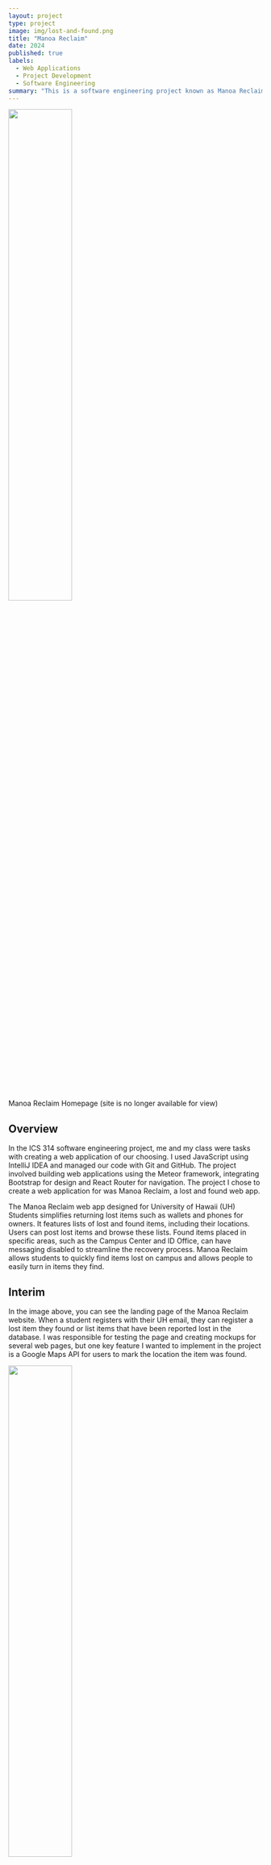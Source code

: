 ```yaml
---
layout: project
type: project
image: img/lost-and-found.png
title: "Manoa Reclaim"
date: 2024
published: true
labels:
  - Web Applications
  - Project Development
  - Software Engineering
summary: "This is a software engineering project known as Manoa Reclaim, and for the project I designed a Lost and Found web application with other team members using software engineering concepts taught through the course."
---
```

<img src="../img/Home.png" style="width: 50%; height: auto;">

Manoa Reclaim Homepage (site is no longer available for view)

## Overview

In the ICS 314 software engineering project, me and my class were tasks with creating a web application of our choosing. I used JavaScript using IntelliJ IDEA and managed our code with Git and GitHub. The project involved building web applications using the Meteor framework, integrating Bootstrap for design and React Router for navigation. The project I chose to create a web application for was Manoa Reclaim, a lost and found web app.

The Manoa Reclaim web app designed for University of Hawaii (UH) Students simplifies returning lost items such as wallets and phones for owners. It features lists of lost and found items, including their locations. Users can post lost items and browse these lists. Found items placed in specific areas, such as the Campus Center and ID Office, can have messaging disabled to streamline the recovery process. Manoa Reclaim allows students to quickly find items lost on campus and allows people to easily turn in items they find.

## Interim

In the image above, you can see the landing page of the Manoa Reclaim website. When a student registers with their UH email, they can register a lost item they found or list items that have been reported lost in the database. I was responsible for testing the page and creating mockups for several web pages, but one key feature I wanted to implement in the project is a Google Maps API for users to mark the location the item was found.

<img class="img-fluid" src="../img/Register.png" style="width: 50%; height: auto;">

Here you can see the Register Lost Item page

<img class="img-fluid" src="../img/Maps.png" style="width: 50%; height: auto;">

And here in the form, you can mark the location of the item where it was recovered using Google Maps. The location is then tracked using latitude and longitude coordinates where other users, including the admins in charge of overseeing the items can view the lost item and open the links to the coordinates the item was retrieved.

<img class="img-fluid" src="../img/ItemList.png" style="width: 50%; height: auto;">

## Conclusion

Although Manoa Reclaim has much fine tuning such as adding images to view the item, contact information and more. This project, Manoa Reclaim, offered valuable experience as a software engineer when getting a project off the ground. One valuable tool my team mates and I have utilized is the Issue Driven Project Management (IDPM) to help manage the workflow of the project. Logging hours worked on a task, splitting one task into subtasks and managing time helped streamline development of Manoa Reclaim. At this time, I hope to improve Manoa Reclaim so that UH students can find this web application useful.

If interested in the project, here is the projects documentation and source code:
- [Homepage](https://manoa-reclaim.github.io/)
- [Source Code (GitHub)](https://github.com/manoa-reclaim/Manoa-reclaim-app)
